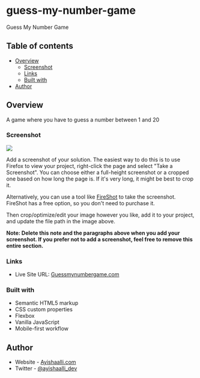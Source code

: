 # guess-my-number-game
Guess My Number Game



## Table of contents

- [Overview](#overview)
  - [Screenshot](#screenshot)
  - [Links](#links)
  - [Built with](#built-with)
- [Author](#author)




## Overview

A game where you have to guess a number between 1 and 20

### Screenshot

![](./screenshot.jpg)

Add a screenshot of your solution. The easiest way to do this is to use Firefox to view your project, right-click the page and select "Take a Screenshot". You can choose either a full-height screenshot or a cropped one based on how long the page is. If it's very long, it might be best to crop it.

Alternatively, you can use a tool like [FireShot](https://getfireshot.com/) to take the screenshot. FireShot has a free option, so you don't need to purchase it.

Then crop/optimize/edit your image however you like, add it to your project, and update the file path in the image above.

**Note: Delete this note and the paragraphs above when you add your screenshot. If you prefer not to add a screenshot, feel free to remove this entire section.**

### Links

- Live Site URL: [Guessmynumbergame.com](https://guessmynumbergamebyayisha.netlify.app/)


### Built with

- Semantic HTML5 markup
- CSS custom properties
- Flexbox
- Vanilla JavaScript
- Mobile-first workflow





## Author

- Website - [Ayishaalli.com](https://www.ayishaalli.com)
- Twitter - [@ayishaalli_dev](https://www.twitter.com/ayishaalli_dev)



